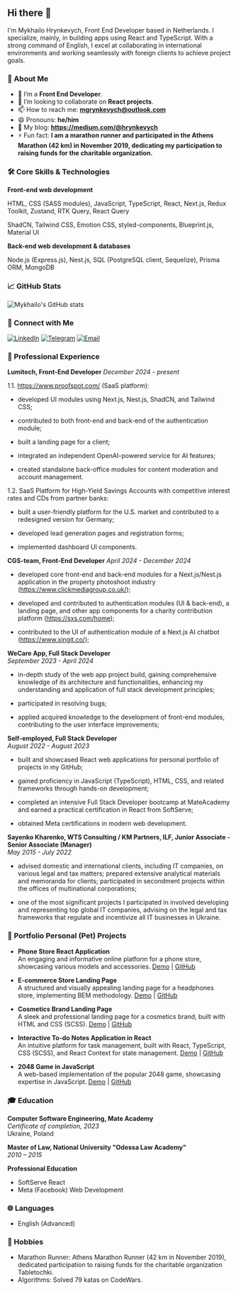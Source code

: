 ## Hi there 👋

I'm Mykhailo Hrynkevych, Front End Developer based in Netherlands. I specialize, mainly, in building apps using React and TypeScript. With a strong command of English, I excel at collaborating in international environments and working seamlessly with foreign clients to achieve project goals.

### 🚀 About Me

- 🔭 I’m a **Front End Developer**.
- 👯 I’m looking to collaborate on **React projects**.
- 📫 How to reach me: **mgrynkevych@outlook.com**
- 😄 Pronouns: **he/him**
- 🚀 My blog: **https://medium.com/@hrynkevych**
- ⚡ Fun fact: **I am a marathon runner and participated in the Athens Marathon (42 km) in November 2019, dedicating my participation to raising funds for the charitable organization.**

### 🛠️ Core Skills & Technologies

**Front-end web development**

HTML, CSS (SASS modules), JavaScript, TypeScript, React, Next.js, Redux Toolkit, Zustand, RTK Query, React Query

ShadCN, Tailwind CSS, Emotion CSS, styled-components, Blueprint.js, Material UI

**Back-end web development & databases**

Node.js (Express.js), Nest.js, SQL (PostgreSQL client, Sequelize), Prisma ORM, MongoDB

### 📈 GitHub Stats
![Mykhailo's GitHub stats](https://github-readme-stats.vercel.app/api?username=hrynkevych&show_icons=true&theme=radical)

### 🔗 Connect with Me
[![LinkedIn](https://img.shields.io/badge/LinkedIn-0077B5?style=for-the-badge&logo=linkedin&logoColor=white)](https://www.linkedin.com/in/michael-hrynkevych-222279104/)
[![Telegram](https://img.shields.io/badge/Telegram-2CA5E0?style=for-the-badge&logo=telegram&logoColor=white)](https://t.me/hrynkevych)
[![Email](https://img.shields.io/badge/Email-D14836?style=for-the-badge&logo=gmail&logoColor=white)](mailto:mgrynkevych@outlook.com)

### 💼 Professional Experience

**Lumitech, Front-End Developer** 
*December 2024 - present*

1.1. https://www.proofspot.com/ (SaaS platform):

- developed UI modules using Next.js, Nest.js, ShadCN, and Tailwind CSS;
  
- contributed to both front-end and back-end of the authentication module;

- built a landing page for a client;

- integrated an independent OpenAI-powered service for AI features;

- created standalone back-office modules for content moderation and account management.

1.2. SaaS Platform for High-Yield Savings Accounts with competitive interest rates and CDs from partner banks:

- built a user-friendly platform for the U.S. market and contributed to a redesigned version for Germany;
  
- developed lead generation pages and registration forms;

- implemented dashboard UI components.

**CGS-team, Front-End Developer** 
*April 2024 - December 2024*

- developed core front-end and back-end modules for a Next.js/Nest.js application in the property photoshoot industry (https://www.clickmediagroup.co.uk/);
  
- developed and contributed to authentication modules (UI & back-end), a landing page, and other app components for a charity contribution platform (https://sxs.com/home);

- contributed to the UI of authentication module of a Next.js AI chatbot (https://www.xingit.co/);

**WeCare App, Full Stack Developer**  
*September 2023 - April 2024*

- in-depth study of the web app project build, gaining comprehensive knowledge of its architecture and functionalities, enhancing my understanding and application of full stack development principles;

- participated in resolving bugs;

- applied acquired knowledge to the development of front-end modules, contributing to the user interface improvements;

**Self-employed, Full Stack Developer**  
*August 2022 - August 2023* 

- built and showcased React web applications for personal portfolio of projects in my GitHub;

- gained proficiency in JavaScript (TypeScript), HTML, CSS, and related frameworks through hands-on development;

- completed an intensive Full Stack Developer bootcamp at MateAcademy and earned a practical certification in React from SoftServe;

- obtained Meta certifications in modern web development.

**Sayenko Kharenko, WTS Consulting / KM Partners, ILF, Junior Associate - Senior Associate (Manager)**  
*May 2015 - July 2022* 

- advised domestic and international clients, including IT companies, on various legal and tax matters; prepared extensive analytical materials and memoranda for clients; participated in secondment projects within the offices of multinational corporations;
  
- one of the most significant projects I participated in involved developing and representing top global IT companies, advising on the legal and tax frameworks that regulate and incentivize all IT businesses in Ukraine.

### 💼 Portfolio Personal (Pet) Projects

- **Phone Store React Application**  
  An engaging and informative online platform for a phone store, showcasing various models and accessories.
  [Demo](https://hrynkevych.github.io/react_phone_app/) | [GitHub](https://github.com/hrynkevych/react_phone_app)

- **E-commerce Store Landing Page**  
  A structured and visually appealing landing page for a headphones store, implementing BEM methodology.
  [Demo](https://hrynkevych.github.io/layout_miami/) | [GitHub](https://github.com/hrynkevych/headphones)

- **Cosmetics Brand Landing Page**  
  A sleek and professional landing page for a cosmetics brand, built with HTML and CSS (SCSS).
  [Demo](https://hrynkevych.github.io/Eco_cosmetics/) | [GitHub](https://github.com/hrynkevych/eco_cosm)

- **Interactive To-do Notes Application in React**  
  An intuitive platform for task management, built with React, TypeScript, CSS (SCSS), and React Context for state management.
  [Demo](https://hrynkevych.github.io/react_todo-app-with-api/) | [GitHub](https://github.com/hrynkevych/react_todo_app)

- **2048 Game in JavaScript**  
  A web-based implementation of the popular 2048 game, showcasing expertise in JavaScript.
  [Demo](https://hrynkevych.github.io/js_2048_game/) | [GitHub](https://github.com/hrynkevych/2048_js_game)

### 🎓 Education

**Computer Software Engineering, Mate Academy**  
*Certificate of completion, 2023*  
Ukraine, Poland

**Master of Law, National University "Odessa Law Academy"**  
*2010 – 2015*  

**Professional Education**
- SoftServe React
- Meta (Facebook) Web Development

### 🌐 Languages
- English (Advanced)

### 🎯 Hobbies
- Marathon Runner: Athens Marathon Runner (42 km in November 2019), dedicated participation to raising funds for the charitable organization Tabletochki.
- Algorithms: Solved 79 katas on CodeWars.
